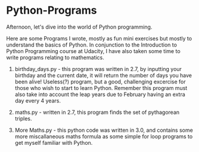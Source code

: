# Python-Programs
Afternoon, let's dive into the world of Python programming. 

Here are some Programs I wrote, mostly as fun mini exercises but mostly to understand the basics of Python. In conjunction to the Introduction to Python Programming course at Udacity, I have also taken some time to write programs relating to mathematics.


1. birthday_days.py - this program was written in 2.7, by inputting your birthday and the current date, it will return the number of days you have been alive! Useless(?) program, but a good, challenging excercise for those who wish to start to learn Python. Remember this program must also take into account the leap years due to February having an extra day every 4 years.

2. maths.py - written in 2.7, this program finds the set of pythagorean triples.

3. More Maths.py - this python code was written in 3.0, and contains some more miscallaneous maths formula as some simple for loop programs to get myself familiar with Python.

